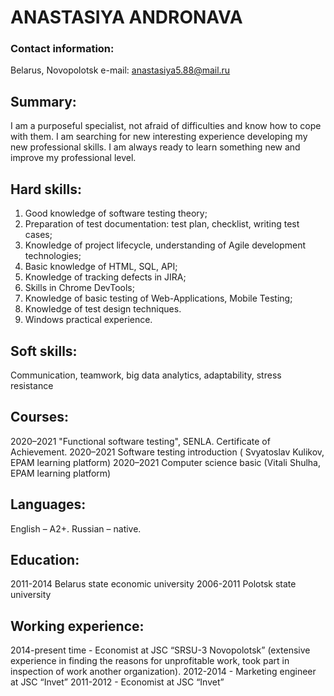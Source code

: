 # __ANASTASIYA  ANDRONAVA__
### Contact information:
Belarus, Novopolotsk
e-mail: anastasiya5.88@mail.ru
## Summary:
I am a purposeful specialist, not afraid of difficulties and know how to cope with them. I am searching for new interesting experience developing my new professional skills. I am always ready to learn something new and improve my professional level.
## Hard skills:
1. Good knowledge of software testing theory;
2. Preparation of test documentation: test plan, checklist, writing test cases;
3. Knowledge of project lifecycle, understanding of Agile development technologies;
4. Basic knowledge of HTML, SQL, API;
5. Knowledge of tracking defects in JIRA;
6. Skills in Chrome DevTools;
7. Knowledge of basic testing of Web-Applications, Mobile Testing;
8. Knowledge of test design techniques.
9. Windows practical experience. 
## Soft skills: 
Communication, teamwork, big data analytics, adaptability, stress resistance
## Courses:
2020–2021 "Functional software testing", SENLA. Certificate of Achievement. 
2020–2021 Software testing introduction ( Svyatoslav Kulikov, EPAM learning platform)
2020–2021 Computer science basic (Vitali Shulha, EPAM learning platform)
## Languages:
English – A2+.
Russian – native.
## Education:
2011-2014 Belarus state economic university
2006-2011 Polotsk state university 
## Working experience:
2014-present time - Economist at JSC “SRSU-3 Novopolotsk” (extensive experience in finding the reasons for unprofitable work, took part in inspection of work another organization).
2012-2014  - Marketing engineer at JSC “Invet”
2011-2012 - Economist at JSC “Invet”


